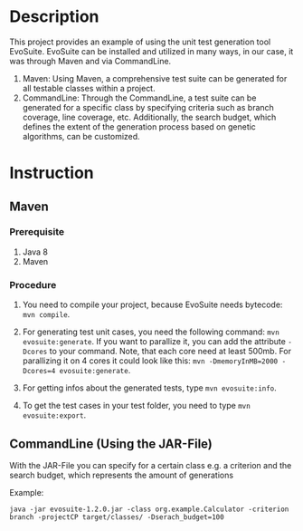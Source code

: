 # Description

This project provides an example of using the unit test generation tool EvoSuite. EvoSuite can be installed and utilized in many ways, in our case, it was through Maven and via CommandLine.

1.	Maven: Using Maven, a comprehensive test suite can be generated for all testable classes within a project.
2.	CommandLine: Through the CommandLine, a test suite can be generated for a specific class by specifying criteria such as branch coverage, line coverage, etc. Additionally, the search budget, which defines the extent of the generation process based on genetic algorithms, can be customized.

# Instruction

## Maven

### Prerequisite 

1. Java 8
2. Maven

### Procedure

1. You need to compile your project, because EvoSuite needs bytecode: `mvn compile`.

2. For generating test unit cases, you need the following command: `mvn evosuite:generate`. If you want to parallize it, you can add the attribute `-Dcores` to your command. Note, that each core need at least 500mb. For parallizing it on 4 cores it could look like this: `mvn -DmemoryInMB=2000 -Dcores=4 evosuite:generate`.

3. For getting infos about the generated tests, type `mvn evosuite:info`.

4. To get the test cases in your test folder, you need to type `mvn evosuite:export`.


## CommandLine (Using the JAR-File)

With the JAR-File you can specify for a certain class e.g. a criterion and the search budget, which represents the amount of generations

Example:

`java -jar evosuite-1.2.0.jar -class org.example.Calculator -criterion branch -projectCP target/classes/ -Dserach_budget=100`
